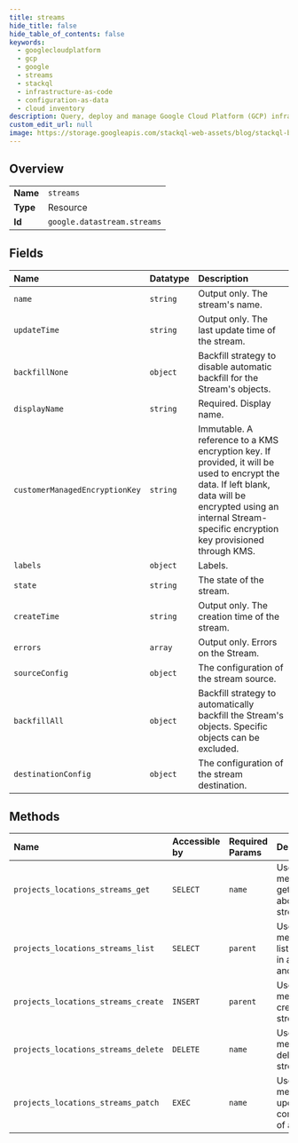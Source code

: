 ```yaml
---
title: streams
hide_title: false
hide_table_of_contents: false
keywords:
  - googlecloudplatform
  - gcp
  - google
  - streams
  - stackql
  - infrastructure-as-code
  - configuration-as-data
  - cloud inventory
description: Query, deploy and manage Google Cloud Platform (GCP) infrastructure and resources using SQL
custom_edit_url: null
image: https://storage.googleapis.com/stackql-web-assets/blog/stackql-blog-post-featured-image.png
---
```

  
    

## Overview
<table><tbody>
<tr><td><b>Name</b></td><td><code>streams</code></td></tr>
<tr><td><b>Type</b></td><td>Resource</td></tr>
<tr><td><b>Id</b></td><td><code>google.datastream.streams</code></td></tr>
</tbody></table>

## Fields
| Name | Datatype | Description |
|:-----|:---------|:------------|
| `name` | `string` | Output only. The stream's name. |
| `updateTime` | `string` | Output only. The last update time of the stream. |
| `backfillNone` | `object` | Backfill strategy to disable automatic backfill for the Stream's objects. |
| `displayName` | `string` | Required. Display name. |
| `customerManagedEncryptionKey` | `string` | Immutable. A reference to a KMS encryption key. If provided, it will be used to encrypt the data. If left blank, data will be encrypted using an internal Stream-specific encryption key provisioned through KMS. |
| `labels` | `object` | Labels. |
| `state` | `string` | The state of the stream. |
| `createTime` | `string` | Output only. The creation time of the stream. |
| `errors` | `array` | Output only. Errors on the Stream. |
| `sourceConfig` | `object` | The configuration of the stream source. |
| `backfillAll` | `object` | Backfill strategy to automatically backfill the Stream's objects. Specific objects can be excluded. |
| `destinationConfig` | `object` | The configuration of the stream destination. |
## Methods
| Name | Accessible by | Required Params | Description |
|:-----|:--------------|:----------------|:------------|
| `projects_locations_streams_get` | `SELECT` | `name` | Use this method to get details about a stream. |
| `projects_locations_streams_list` | `SELECT` | `parent` | Use this method to list streams in a project and location. |
| `projects_locations_streams_create` | `INSERT` | `parent` | Use this method to create a stream. |
| `projects_locations_streams_delete` | `DELETE` | `name` | Use this method to delete a stream. |
| `projects_locations_streams_patch` | `EXEC` | `name` | Use this method to update the configuration of a stream. |
